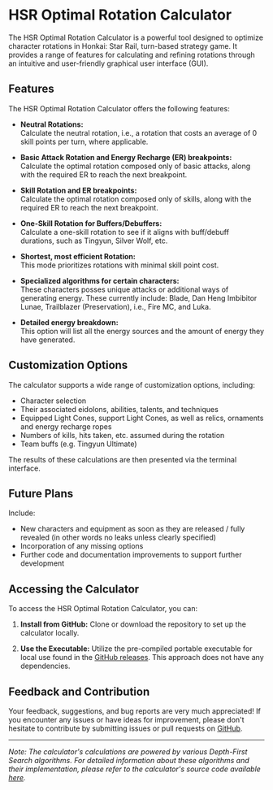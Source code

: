 # HSR Optimal Rotation Calculator

The HSR Optimal Rotation Calculator is a powerful tool designed to optimize character rotations in Honkai: Star Rail, turn-based strategy game. It provides a range of features for calculating and refining rotations through an intuitive and user-friendly graphical user interface (GUI).

## Features

The HSR Optimal Rotation Calculator offers the following features:

- **Neutral Rotations:**\
Calculate the neutral rotation, i.e., a rotation that costs an average of 0 skill points per turn, where applicable.

- **Basic Attack Rotation and Energy Recharge (ER) breakpoints:**\
Calculate the optimal rotation composed only of basic attacks, along with the required ER to reach the next breakpoint.

- **Skill Rotation and ER breakpoints:**\
Calculate the optimal rotation composed only of skills, along with the required ER to reach the next breakpoint.

- **One-Skill Rotation for Buffers/Debuffers:**\
Calculate a one-skill rotation to see if it aligns with buff/debuff durations, such as Tingyun, Silver Wolf, etc.

- **Shortest, most efficient Rotation:**\
This mode prioritizes rotations with minimal skill point cost.

- **Specialized algorithms for certain characters:**\
These characters posses unique attacks or additional ways of generating energy. These currently include: Blade, Dan Heng Imbibitor Lunae, Trailblazer (Preservation), i.e., Fire MC, and Luka.

- **Detailed energy breakdown:**\
This option will list all the energy sources and the amount of energy they have generated. 

## Customization Options

The calculator supports a wide range of customization options, including:

- Character selection
- Their associated eidolons, abilities, talents, and techniques
- Equipped Light Cones, support Light Cones, as well as relics, ornaments and energy recharge ropes
- Numbers of kills, hits taken, etc. assumed during the rotation
- Team buffs (e.g. Tingyun Ultimate)

The results of these calculations are then presented via the terminal interface.

## Future Plans

Include:

- New characters and equipment as soon as they are released / fully revealed (in other words no leaks unless clearly specified)
- Incorporation of any missing options
- Further code and documentation improvements to support further development

## Accessing the Calculator

To access the HSR Optimal Rotation Calculator, you can:

1. **Install from GitHub:** Clone or download the repository to set up the calculator locally.

2. **Use the Executable:** Utilize the pre-compiled portable executable for local use found in the [GitHub releases](https://github.com/djordje-kalojevic/HSR-Optimal-Rotation-Calculator/releases). This approach does not have any dependencies.

## Feedback and Contribution

Your feedback, suggestions, and bug reports are very much appreciated! If you encounter any issues or have ideas for improvement, please don't hesitate to contribute by submitting issues or pull requests on [GitHub](https://github.com/djordje-kalojevic/HSR-Optimal-Rotation-Calculator/issues).

---

*Note: The calculator's calculations are powered by various Depth-First Search algorithms. For detailed information about these algorithms and their implementation, please refer to the calculator's source code available [here](https://github.com/djordje-kalojevic/HSR-Optimal-Rotation-Calculator/tree/master/calculation_scripts/character_algorithms).*
